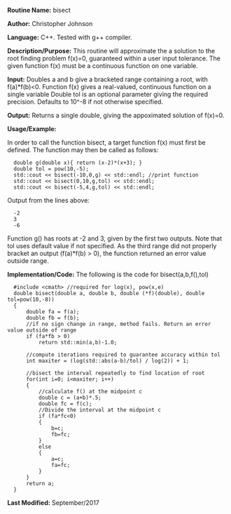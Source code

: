 **Routine Name:**           bisect

**Author:** Christopher Johnson

**Language:** C++. Tested with g++ compiler.

**Description/Purpose:** This routine will approximate the a solution to the root finding problem f(x)=0, guaranteed within a user input tolerance. The given function f(x) must be a continuous function on one variable.

**Input:**
Doubles a and b give a bracketed range containing a root, with f(a)*f(b)<0.
Function f(x) gives a real-valued, continuous function on a single variable
Double tol is an optional parameter giving the required precision. Defaults to 10^-8 if not otherwise specified.

**Output:**
Returns a single double, giving the appoximated solution of f(x)=0.

**Usage/Example:**

In order to call the function bisect, a target function f(x) must first be defined. The function may then be called as follows:

      double g(double x){ return (x-2)*(x+3); }
      double tol = pow(10,-5);
      std::cout << bisect(-10,0,g) << std::endl; //print function
      std::cout << bisect(0,10,g,tol) << std::endl;
      std::cout << bisect(-5,4,g,tol) << std::endl;

Output from the lines above:

      -2
      3
      -6

Function g() has roots at -2 and 3, given by the first two outputs. Note that tol uses default value if not specified.
As the third range did not properly bracket an output (f(a)*f(b) > 0), the function returned an error value outside range.


**Implementation/Code:** The following is the code for bisect(a,b,f(),tol)

      #include <cmath> //required for log(x), pow(x,e)
      double bisect(double a, double b, double (*f)(double), double tol=pow(10,-8))
      {
          double fa = f(a);
          double fb = f(b);
          //if no sign change in range, method fails. Return an error value outside of range
          if (fa*fb > 0)
              return std::min(a,b)-1.0;

          //compute iterations required to guarantee accuracy within tol
          int maxiter = (log(std::abs(a-b)/tol) / log(2)) + 1;

          //bisect the interval repeatedly to find location of root
          for(int i=0; i<maxiter; i++)
          {
              //calculate f() at the midpoint c
              double c = (a+b)*.5;
              double fc = f(c);
              //Divide the interval at the midpoint c
              if (fa*fc<0)
              {
                  b=c;
                  fb=fc;
              }
              else
              {
                  a=c;
                  fa=fc;
              }
          }
          return a;
      }

**Last Modified:** September/2017
